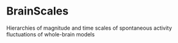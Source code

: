 # BrainScales
Hierarchies of magnitude and time scales of spontaneous activity fluctuations of whole-brain models
